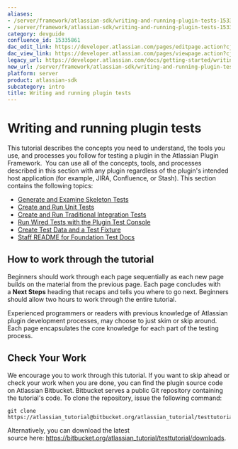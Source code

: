 ```yaml
---
aliases:
- /server/framework/atlassian-sdk/writing-and-running-plugin-tests-15335861.html
- /server/framework/atlassian-sdk/writing-and-running-plugin-tests-15335861.md
category: devguide
confluence_id: 15335861
dac_edit_link: https://developer.atlassian.com/pages/editpage.action?cjm=wozere&pageId=15335861
dac_view_link: https://developer.atlassian.com/pages/viewpage.action?cjm=wozere&pageId=15335861
legacy_url: https://developer.atlassian.com/docs/getting-started/writing-and-running-plugin-tests
new_url: /server/framework/atlassian-sdk/writing-and-running-plugin-tests
platform: server
product: atlassian-sdk
subcategory: intro
title: Writing and running plugin tests
---
```

# Writing and running plugin tests

This tutorial describes the concepts you need to understand, the tools you use, and processes you follow for testing a plugin in the Atlassian Plugin Framework.  You can use all of the concepts, tools, and processes described in this section with any plugin regardless of the plugin's intended host application (for example, JIRA, Confluence, or Stash). This section contains the following topics:

-   [Generate and Examine Skeleton Tests](/server/framework/atlassian-sdk/generate-and-examine-skeleton-tests)
-   [Create and Run Unit Tests](/server/framework/atlassian-sdk/create-and-run-unit-tests)
-   [Create and Run Traditional Integration Tests](/server/framework/atlassian-sdk/create-and-run-traditional-integration-tests)
-   [Run Wired Tests with the Plugin Test Console](/server/framework/atlassian-sdk/run-wired-tests-with-the-plugin-test-console)
-   [Create Test Data and a Test Fixture](/server/framework/atlassian-sdk/create-test-data-and-a-test-fixture)
-   [Staff README for Foundation Test Docs](/server/framework/atlassian-sdk/staff-readme-for-foundation-test-documentation)

## How to work through the tutorial

Beginners should work through each page sequentially as each new page builds on the material from the previous page. Each page concludes with a **Next Steps** heading that recaps and tells you where to go next. Beginners should allow two hours to work through the entire tutorial.

Experienced programmers or readers with previous knowledge of Atlassian plugin development processes, may choose to just skim or skip around. Each page encapsulates the core knowledge for each part of the testing process.

## Check Your Work

We encourage you to work through this tutorial. If you want to skip ahead or check your work when you are done, you can find the plugin source code on Atlassian Bitbucket. Bitbucket serves a public Git repository containing the tutorial's code. To clone the repository, issue the following command:

    git clone https://atlassian_tutorial@bitbucket.org/atlassian_tutorial/testtutorial.git

Alternatively, you can download the latest source here: <a href="https://bitbucket.org/atlassian_tutorial/testtutorial/downloads" class="uri external-link">https://bitbucket.org/atlassian_tutorial/testtutorial/downloads</a>.




































































































